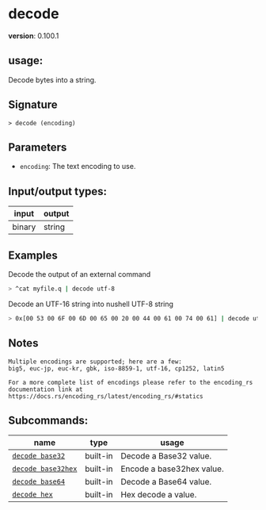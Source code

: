 # decode

**version**: 0.100.1

## **usage**:

Decode bytes into a string.

## Signature

`> decode (encoding)`

## Parameters

- `encoding`: The text encoding to use.

## Input/output types:

| input  | output |
| ------ | ------ |
| binary | string |

## Examples

Decode the output of an external command

```bash
> ^cat myfile.q | decode utf-8
```

Decode an UTF-16 string into nushell UTF-8 string

```bash
> 0x[00 53 00 6F 00 6D 00 65 00 20 00 44 00 61 00 74 00 61] | decode utf-16be
```

## Notes

```text
Multiple encodings are supported; here are a few:
big5, euc-jp, euc-kr, gbk, iso-8859-1, utf-16, cp1252, latin5

For a more complete list of encodings please refer to the encoding_rs
documentation link at https://docs.rs/encoding_rs/latest/encoding_rs/#statics
```

## Subcommands:

| name                                                     | type     | usage                     |
| -------------------------------------------------------- | -------- | ------------------------- |
| [`decode base32`](/commands/docs/decode_base32.md)       | built-in | Decode a Base32 value.    |
| [`decode base32hex`](/commands/docs/decode_base32hex.md) | built-in | Encode a base32hex value. |
| [`decode base64`](/commands/docs/decode_base64.md)       | built-in | Decode a Base64 value.    |
| [`decode hex`](/commands/docs/decode_hex.md)             | built-in | Hex decode a value.       |
